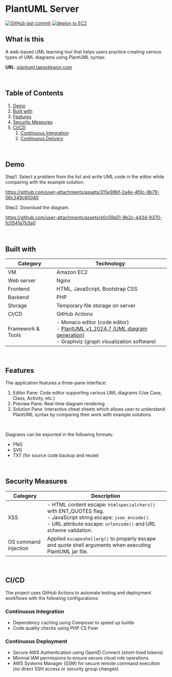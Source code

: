 # PlantUML Server

[![GitHub last commit](https://img.shields.io/github/last-commit/tkwonn/plantuml?color=chocolate)](https://github.com/tkwonn/plantuml/commits/)
[![deploy to EC2](https://github.com/tkwonn/plantuml/actions/workflows/deploy.yml/badge.svg)](https://github.com/tkwonn/plantuml/actions/workflows/deploy.yml)

## What is this

A web-based UML learning tool that helps users practice creating various types of UML diagrams using PlantUML syntax.

**URL**: [plantuml.taesokkwon.com](https://plantuml.taesokkwon.com)

<br>

## Table of Contents

1. [Demo](#demo)
2. [Built with](#built-with)
3. [Features](#features)
4. [Security Measures](#security-measures)
5. [CI/CD](#cicd)
   1. [Continuous Integration](#continuous-integration)
   2. [Continuous Delivery](#continuous-deployment)

<br>

## Demo

Step1. Select a problem from the list and write UML code in the editor while comparing with the example solution.

https://github.com/user-attachments/assets/315e98bf-2a4e-4f0c-9b79-06c349c60040

Step2. Download the diagram.

https://github.com/user-attachments/assets/e0c59a51-8b2c-4434-9370-fc0541a7b3a0

<br>

## Built with

| **Category**      | **Technology**                                                                                                                                               |
|-------------------|--------------------------------------------------------------------------------------------------------------------------------------------------------------|
| VM                | Amazon EC2                                                                                                                                                   |
| Web server        | Nginx                                                                                                                                                        |
| Frontend          | HTML, JavaScript, Bootstrap CSS                                                                                                                              |
| Backend           | PHP                                                                                                                                                          |
| Storage           | Temporary file storage on server                                                                                                                             |
| CI/CD             | GitHub Actions                                                                                                                                               |
| Framework & Tools | - Monaco editor (code editor)<br>- [PlantUML v1.2024.7 (UML diagram generation)](https://plantuml.com/download)<br>- Graphviz (graph visualization software) |

<br>

## Features

The application features a three-pane interface:

1. Editor Pane: Code editor supporting various UML diagrams (Use Case, Class, Activity, etc.)
2. Preview Pane: Real-time diagram rendering
3. Solution Pane: Interactive cheat sheets which allows user to understand PlantUML syntax by comparing their work with example solutions

<br>

Diagrams can be exported in the following formats:
- PNG
- SVG
- TXT (for source code backup and reuse)

<br>

## Security Measures


| **Category** | **Description**                                                                                                                                        |
|--------------|--------------------------------------------------------------------------------------------------------------------------------------------------------|
| XSS          | - HTML content escape: `htmlspecialchars()` with ENT_QUOTES flag. <br> - JavaScript string escape: `json_encode()`. <br> - URL attribute escape: `urlencode()` and URL scheme validation. |
| OS command injection | Applied `escapeshellarg()` to properly escape and quote shell arguments when executing PlantUML jar file.                                    |

<br>

## CI/CD

The project uses GitHub Actions to automate testing and deployment workflows with the following configurations:

### Continuous Integration

- Dependency caching using Composer to speed up builds
- Code quality checks using PHP CS Fixer

### Continuous Deployment

- Secure AWS Authentication using OpenID Connect (short-lived tokens)
- Minimal IAM permissions to ensure secure cloud role operations
- AWS Systems Manager (SSM) for secure remote command execution (no direct SSH access or security group changes)


